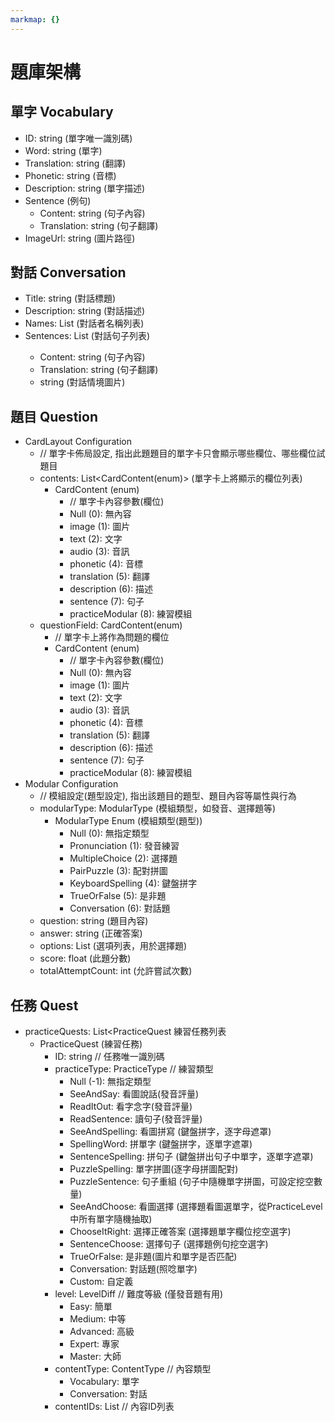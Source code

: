 ```yaml
---
markmap: {}
---
```


# 題庫架構

## 單字 Vocabulary
  - ID: string (單字唯一識別碼)
  - Word: string (單字)
  - Translation: string (翻譯)
  - Phonetic: string (音標)
  - Description: string (單字描述)
  - Sentence (例句)
    - Content: string (句子內容)
    - Translation: string (句子翻譯)
  - ImageUrl: string (圖片路徑)
## 對話 Conversation
  - Title: string (對話標題)
  - Description: string (對話描述)
  - Names: List<string> (對話者名稱列表)
  - Sentences: List<Sentence> (對話句子列表)
    - Content: string (句子內容)
    - Translation: string (句子翻譯)
    - string (對話情境圖片)
## 題目 Question 
  - CardLayout Configuration
    - // 單字卡佈局設定, 指出此題題目的單字卡只會顯示哪些欄位、哪些欄位試題目
    - contents: List<CardContent(enum)> (單字卡上將顯示的欄位列表)
      - CardContent (enum)
        - // 單字卡內容參數(欄位)
        - Null (0): 無內容
        - image (1): 圖片
        - text (2): 文字
        - audio (3): 音訊
        - phonetic (4): 音標
        - translation (5): 翻譯
        - description (6): 描述
        - sentence (7): 句子
        - practiceModular (8): 練習模組
    - questionField: CardContent(enum)
      - // 單字卡上將作為問題的欄位
      - CardContent (enum)
        - // 單字卡內容參數(欄位)
        - Null (0): 無內容
        - image (1): 圖片
        - text (2): 文字
        - audio (3): 音訊
        - phonetic (4): 音標
        - translation (5): 翻譯
        - description (6): 描述
        - sentence (7): 句子
        - practiceModular (8): 練習模組
  - Modular Configuration
    - // 模組設定(題型設定), 指出該題目的題型、題目內容等屬性與行為
    - modularType: ModularType (模組類型，如發音、選擇題等)
      - ModularType Enum  (模組類型(題型))
        - Null (0): 無指定類型
        - Pronunciation (1): 發音練習
        - MultipleChoice (2): 選擇題
        - PairPuzzle (3): 配對拼圖
        - KeyboardSpelling (4): 鍵盤拼字
        - TrueOrFalse (5): 是非題
        - Conversation (6): 對話題
    - question: string (題目內容)
    - answer: string (正確答案)
    - options: List<string> (選項列表，用於選擇題)
    - score: float (此題分數)
    - totalAttemptCount: int (允許嘗試次數)
## 任務 Quest
  - practiceQuests: List<PracticeQuest 練習任務列表
    - PracticeQuest (練習任務)
      - ID: string // 任務唯一識別碼
      - practiceType: PracticeType // 練習類型
        - Null (-1): 無指定類型
        - SeeAndSay: 看圖說話(發音評量)
        - ReadItOut: 看字念字(發音評量)
        - ReadSentence: 讀句子(發音評量)
        - SeeAndSpelling: 看圖拼寫 (鍵盤拼字，逐字母遮罩)
        - SpellingWord: 拼單字 (鍵盤拼字，逐單字遮罩)
        - SentenceSpelling: 拼句子 (鍵盤拼出句子中單字，逐單字遮罩)
        - PuzzleSpelling: 單字拼圖(逐字母拼圖配對)
        - PuzzleSentence: 句子重組 (句子中隨機單字拼圖，可設定挖空數量)
        - SeeAndChoose: 看圖選擇 (選擇題看圖選單字，從PracticeLevel 中所有單字隨機抽取)
        - ChooseItRight: 選擇正確答案 (選擇題單字欄位挖空選字)
        - SentenceChoose: 選擇句子 (選擇題例句挖空選字)
        - TrueOrFalse: 是非題(圖片和單字是否匹配)
        - Conversation: 對話題(照唸單字)
        - Custom: 自定義
      - level: LevelDiff // 難度等級 (僅發音題有用)
        - Easy: 簡單
        - Medium: 中等
        - Advanced: 高級
        - Expert: 專家
        - Master: 大師
      - contentType: ContentType // 內容類型
        - Vocabulary: 單字
        - Conversation: 對話
      - contentIDs: List<int> // 內容ID列表
